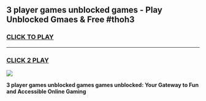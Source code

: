 
## 3 player games unblocked games - Play Unblocked Gmaes & Free #thoh3
<h3>
<a href="https://news.freeplayer.one?title=3_player_games_unblocked_games&ref=24F">CLICK TO PLAY</a></h3>
<hr>

<h3>
<a href="https://news.freeplayer.one?title=3_player_games_unblocked_games&ref=24F">CLICK 2 PLAY</a>
  
</h3>

<a href="https://news.freeplayer.one?title=3_player_games_unblocked_games&ref=24F/"><img src="https://clearcache.store/games.png"></a>


**3 player games unblocked games games unblocked: Your Gateway to Fun and Accessible Online Gaming**
